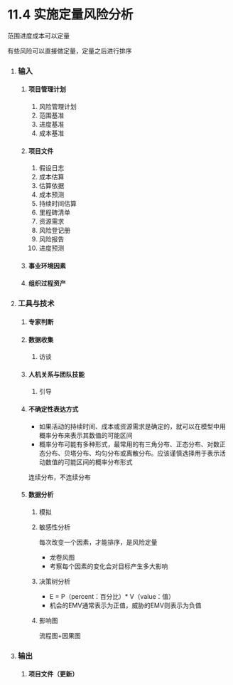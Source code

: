 # 11.4 实施定量风险分析

范围进度成本可以定量

有些风险可以直接做定量，定量之后进行排序

1. ### 输入

   1. #### 项目管理计划

      1. 风险管理计划
      2. 范围基准
      3. 进度基准
      4. 成本基准

   2. #### 项目文件

      1. 假设日志
      2. 成本估算
      3. 估算依据
      4. 成本预测
      5. 持续时间估算
      6. 里程碑清单
      7. 资源需求
      8. 风险登记册
      9. 风险报告
      10. 进度预测

   3. #### 事业环境因素

   4. #### 组织过程资产

2. ### 工具与技术

   1. #### 专家判断

   2. #### 数据收集

      1. 访谈

   3. #### 人机关系与团队技能

      1. 引导

   4. #### 不确定性表达方式

      * 如果活动的持续时间、成本或资源需求是确定的，就可以在模型中用概率分布来表示其数值的可能区间
      * 概率分布可能有多种形式，最常用的有三角分布、正态分布、对数正态分布、贝塔分布、均匀分布或离散分布。应该谨慎选择用于表示活动数值的可能区间的概率分布形式

      连续分布，不连续分布

   5. #### 数据分析

      1. 模拟

      2. 敏感性分析

         每次改变一个因素，才能排序，是风险定量

         * 龙卷风图
         * 考察每个因素的变化会对目标产生多大影响

      3. 决策树分析

         * E = P（percent：百分比）* V（value：值）
         * 机会的EMV通常表示为正值，威胁的EMV则表示为负值

      4. 影响图

         流程图+因果图

3. ### 输出

   1. #### 项目文件（更新）